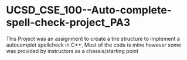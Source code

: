 # UCSD_CSE_100--Auto-complete-spell-check-project_PA3
This Project was an assignment to create a trie structure to implement a autocomplet spellcheck in C++, Most of the code is mine however some was provided by instructors as a chassis/starting point
